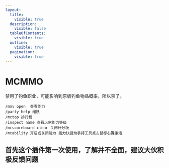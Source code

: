 ```yaml
---
layout:
  title:
    visible: true
  description:
    visible: false
  tableOfContents:
    visible: true
  outline:
    visible: true
  pagination:
    visible: true
---
```


# MCMMO

禁用了钓鱼职业，可能影响到原版钓鱼物品概率，所以禁了。

```
/mmv open  查看能力
/party help 组队
/mctop 排行榜
/inspect name 查看玩家能力等级
/mcscoreboard clear 关闭计分板
/mcability 开启或关闭能力 能力快捷为手持工具点击鼠标右键激活
```

## 首先这个插件第一次使用，了解并不全面，建议大伙积极反馈问题
